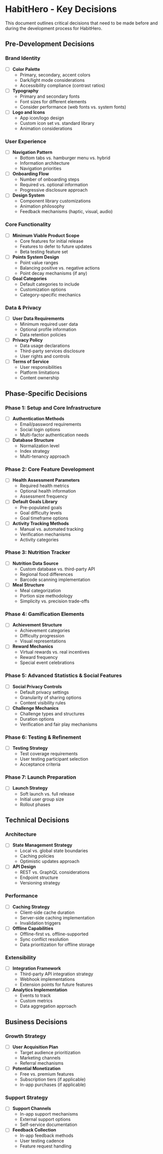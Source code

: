# HabitHero - Key Decisions

This document outlines critical decisions that need to be made before and during the development process for HabitHero.

## Pre-Development Decisions

### Brand Identity
- [ ] **Color Palette**
  - Primary, secondary, accent colors
  - Dark/light mode considerations
  - Accessibility compliance (contrast ratios)
- [ ] **Typography**
  - Primary and secondary fonts
  - Font sizes for different elements
  - Consider performance (web fonts vs. system fonts)
- [ ] **Logo and Icons**
  - App icon/logo design
  - Custom icon set vs. standard library
  - Animation considerations

### User Experience
- [ ] **Navigation Pattern**
  - Bottom tabs vs. hamburger menu vs. hybrid
  - Information architecture
  - Navigation priorities
- [ ] **Onboarding Flow**
  - Number of onboarding steps
  - Required vs. optional information
  - Progressive disclosure approach
- [ ] **Design System**
  - Component library customizations
  - Animation philosophy
  - Feedback mechanisms (haptic, visual, audio)

### Core Functionality
- [ ] **Minimum Viable Product Scope**
  - Core features for initial release
  - Features to defer to future updates
  - Beta testing feature set
- [ ] **Points System Design**
  - Point value ranges
  - Balancing positive vs. negative actions
  - Point decay mechanisms (if any)
- [ ] **Goal Categories**
  - Default categories to include
  - Customization options
  - Category-specific mechanics

### Data & Privacy
- [ ] **User Data Requirements**
  - Minimum required user data
  - Optional profile information
  - Data retention policies
- [ ] **Privacy Policy**
  - Data usage declarations
  - Third-party services disclosure
  - User rights and controls
- [ ] **Terms of Service**
  - User responsibilities
  - Platform limitations
  - Content ownership

## Phase-Specific Decisions

### Phase 1: Setup and Core Infrastructure
- [ ] **Authentication Methods**
  - Email/password requirements
  - Social login options
  - Multi-factor authentication needs
- [ ] **Database Structure**
  - Normalization level
  - Index strategy
  - Multi-tenancy approach

### Phase 2: Core Feature Development
- [ ] **Health Assessment Parameters**
  - Required health metrics
  - Optional health information
  - Assessment frequency
- [ ] **Default Goals Library**
  - Pre-populated goals
  - Goal difficulty levels
  - Goal timeframe options
- [ ] **Activity Tracking Methods**
  - Manual vs. automated tracking
  - Verification mechanisms
  - Activity categories

### Phase 3: Nutrition Tracker
- [ ] **Nutrition Data Source**
  - Custom database vs. third-party API
  - Regional food differences
  - Barcode scanning implementation
- [ ] **Meal Structure**
  - Meal categorization
  - Portion size methodology
  - Simplicity vs. precision trade-offs

### Phase 4: Gamification Elements
- [ ] **Achievement Structure**
  - Achievement categories
  - Difficulty progression
  - Visual representations
- [ ] **Reward Mechanics**
  - Virtual rewards vs. real incentives
  - Reward frequency
  - Special event celebrations

### Phase 5: Advanced Statistics & Social Features
- [ ] **Social Privacy Controls**
  - Default privacy settings
  - Granularity of sharing options
  - Content visibility rules
- [ ] **Challenge Mechanics**
  - Challenge types and structures
  - Duration options
  - Verification and fair play mechanisms

### Phase 6: Testing & Refinement
- [ ] **Testing Strategy**
  - Test coverage requirements
  - User testing participant selection
  - Acceptance criteria

### Phase 7: Launch Preparation
- [ ] **Launch Strategy**
  - Soft launch vs. full release
  - Initial user group size
  - Rollout phases

## Technical Decisions

### Architecture
- [ ] **State Management Strategy**
  - Local vs. global state boundaries
  - Caching policies
  - Optimistic updates approach
- [ ] **API Design**
  - REST vs. GraphQL considerations
  - Endpoint structure
  - Versioning strategy

### Performance
- [ ] **Caching Strategy**
  - Client-side cache duration
  - Server-side caching implementation
  - Invalidation triggers
- [ ] **Offline Capabilities**
  - Offline-first vs. offline-supported
  - Sync conflict resolution
  - Data prioritization for offline storage

### Extensibility
- [ ] **Integration Framework**
  - Third-party API integration strategy
  - Webhook implementations
  - Extension points for future features
- [ ] **Analytics Implementation**
  - Events to track
  - Custom metrics
  - Data aggregation approach

## Business Decisions

### Growth Strategy
- [ ] **User Acquisition Plan**
  - Target audience prioritization
  - Marketing channels
  - Referral mechanisms
- [ ] **Potential Monetization**
  - Free vs. premium features
  - Subscription tiers (if applicable)
  - In-app purchases (if applicable)

### Support Strategy
- [ ] **Support Channels**
  - In-app support mechanisms
  - External support options
  - Self-service documentation
- [ ] **Feedback Collection**
  - In-app feedback methods
  - User testing cadence
  - Feature request handling
